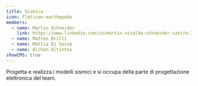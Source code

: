 ```yaml
---
title: Sismica
icon: flaticon-earthquake
members:
  - name: Martin Schneider
    link: https://www.linkedin.com/in/martin-nicolás-schneider-castro-731948216/
  - name: Matteo Brilli
  - name: Mattia Di Sessa
  - name: Alihan Altintas
showCMS: true
---
```

Progetta e realizza i modelli sismici e si occupa della parte di progettazione elettronica del team.